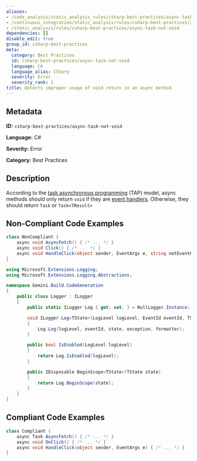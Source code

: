 ```yaml
---
aliases:
- /code_analysis/static_analysis_rules/csharp-best-practices/async-task-not-void
- /continuous_integration/static_analysis/rules/csharp-best-practices/async-task-not-void
- /static_analysis/rules/csharp-best-practices/async-task-not-void
dependencies: []
disable_edit: true
group_id: csharp-best-practices
meta:
  category: Best Practices
  id: csharp-best-practices/async-task-not-void
  language: C#
  language_alias: CSharp
  severity: Error
  severity_rank: 1
title: Detects improper usage of void return in an async method
---
```

<!--  SOURCED FROM https://github.com/DataDog/datadog-static-analyzer-rule-docs -->


## Metadata
**ID:** `csharp-best-practices/async-task-not-void`

**Language:** C#

**Severity:** Error

**Category:** Best Practices

## Description
According to the [task asynchronous programming](https://learn.microsoft.com/en-us/dotnet/csharp/asynchronous-programming/task-asynchronous-programming-model) (TAP) model, async methods should only return `void` if they are [event handlers](https://learn.microsoft.com/en-us/dotnet/api/system.eventhandler). Otherwise, they should return `Task` or `Task<TResult>`

## Non-Compliant Code Examples
```csharp
class NonCompliant {
    async void AsyncFetch() { /* ... */ }
    async void Click() { /* ... */ }
    async void HandleClick(object sender, EventArgs e, string notEventHandlerDelegateSignature) { /* ... */ }
}

using Microsoft.Extensions.Logging;
using Microsoft.Extensions.Logging.Abstractions;

namespace Gemini.Build.CodeGeneration
{
    public class Logger : ILogger
    {
        public static ILogger Log { get; set; } = NullLogger.Instance;

        void ILogger.Log<TState>(LogLevel logLevel, EventId eventId, TState state, Exception? exception, Func<TState, Exception?, string> formatter)
        {
            Log.Log(logLevel, eventId, state, exception, formatter);
        }

        public bool IsEnabled(LogLevel logLevel)
        {
            return Log.IsEnabled(logLevel);
        }

        public IDisposable BeginScope<TState>(TState state)
        {
            return Log.BeginScope(state);
        }
    }
}
```

## Compliant Code Examples
```csharp
class Compliant {
    async Task AsyncFetch() { /* ... */ }
    async void OnClick() { /* ... */ }
    async void HandleClick(object sender, EventArgs e) { /* ... */ }
}

```
